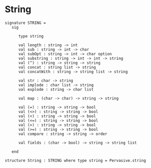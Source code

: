 # String

    signature STRING =
       sig
    
          type string
    
          val length : string -> int
          val sub : string -> int -> char
          val subOpt : string -> int -> char option
          val substring : string -> int -> int -> string
          val (^) : string -> string -> string
          val concat : string list -> string
          val concatWith : string -> string list -> string
    
          val str : char -> string
          val implode : char list -> string
          val explode : string -> char list
          
          val map : (char -> char) -> string -> string
    
          val (=) : string -> string -> bool
          val (<>) : string -> string -> bool
          val (<) : string -> string -> bool
          val (<=) : string -> string -> bool
          val (>) : string -> string -> bool
          val (>=) : string -> string -> bool
          val compare : string -> string -> order
    
          val fields : (char -> bool) -> string -> string list
    
       end
    
    structure String : STRING where type string = Pervasive.string
